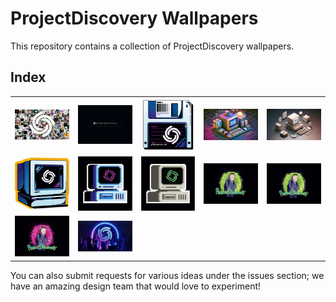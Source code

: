# ProjectDiscovery Wallpapers

This repository contains a collection of ProjectDiscovery wallpapers.

## Index


| | | | | |
|-|-|-|-|-|
| ![contributors-pixel](contributors-pixel.jpg) | ![gradient-matrix](gradient-matrix.jpg) | ![pd-floppy](pd-floppy.jpg) | ![pd-retro-devices-synth](pd-retro-devices-synth.png) | ![pd-retro-devices](pd-retro-devices.png) |
| ![pd-retro-monitor](pd-retro-monitor.jpg) | ![pd-retro-pixel-color](pd-retro-pixel-color.jpg) | ![pd-retro-pixel-dark](pd-retro-pixel-dark.jpg) | ![rick-morty-hackerman-happier](rick-morty-hackerman-happier.jpg) | ![rick-morty-hackerman-happy](rick-morty-hackerman-happy.jpg) |
| ![rick-morty-hackerman-synthwave](rick-morty-hackerman-synthwave.jpg) | ![synthwave-city](synthwave-city.jpg) |

You can also submit requests for various ideas under the issues section; we have an amazing design team that would love to experiment!
